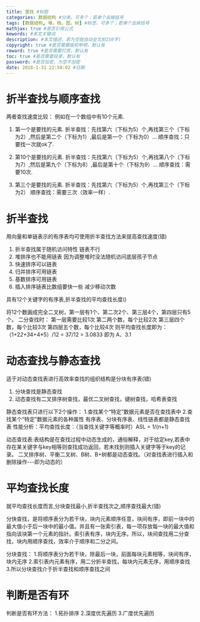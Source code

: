 ```yaml
---
title: 查找 #标题
categories: 数据结构 #分类，可多个；若单个去掉括号
tags: [数据结构, 堆，栈，图，树] #标签，可多个；若单个去掉括号
mathjax: true #是否引用公式
kewords: #本文关键词
description: #本文描述，若为空就自动全文前150字)
copyright: true #是否需要版权申明，默认有
reward: true #是否需要打赏，默认有
toc: true #是否需要目录，默认有
password: #是否加密，为空不加密
date: 2018-1-31 22:50:02 #日期
---
```



# 折半查找与顺序查找
两者查找速度比较：
例如在一个数组中有10个元素.

1. 第一个是要找的元素.
   折半查找：先找第六（下标为5）个,再找第三个（下标为2）,然后是第二个（下标为1）,最后是第一个（下标为0）...
   顺序查找：只要找一次就ok了.

2. 第10个是要找的元素.
   折半查找：先找第六（下标为5）个,再找第八个（下标为7）,然后是第九个（下标为8）,最后是第十个（下标为9）...
   顺序查找：需要10次.

3. 第三个是要找的元素.
   折半查找：先找第六（下标为5）个,再找第三个（下标为2）
   顺序查找：需要三次（效率一样）.

# 折半查找
用向量和单链表示的有序表均可使用折半查找方法来提高查找速度(错)

1. 折半查找属于随机访问特性 链表不行
2. 堆排序也不能用链表 因为调整堆时没法随机访问底层孩子节点
3. 快速排序可以链表
4. 归并排序可用链表
5. 基数排序可用链表
6. 插入排序链表比数组要快一些 减少移动次数


具有12个关键字的有序表,折半查找的平均查找长度()

将12个数画成完全二叉树，第一层有1个、第二次2个、第三层4个，第四层只有5个。
二分查找时：
第一层需要比较1次
第二两个数，每个比较2次
第三层四个数，每个比较3次
第四层五个数，每个比较4次
则平均查找长度即为：（1+2*2+3*4+4*5）/12 = 37/12 = 3.0833 即为 A、3.1

# 动态查找与静态查找
适于对动态查找表进行高效率查找的组织结构是分块有序表(错)

1. 分块查找是静态查找
2. 动态查找有二叉排序树查找，最优二叉树查找，键树查找，哈希表查找

静态查找表只进行以下2个操作：
    1.查找某个“特定”数据元素是否在查找表中
    2.查找某个“特定”数据元素的各种属性
    有序表、分块有序表、线性链表都是静态查找表
性能分析：平均查找长度：（当查找关键字等概率时）ASL = 1/(n+1)

动态查找表:表结构是在查找过程中动态生成的，通俗解释，对于给定key,若表中存在某关键字与key相等则查找成功返回，若未找到则插入关键字等于key的记录。
        二叉排序树、平衡二叉树、B树、B+树都是动态查找。（对查找表进行插入和删除操作---即为动态的）


# 平均查找长度
就平均查找长度而言,分块查找最小,折半查找次之,顺序查找最大(错)

 分快查找，是将顺序表分为若干块，块内元素顺序任意，块间有序，即前一块中的最大值小于后一块中的最小值。并且有一张索引表，每一项存放每一块的最大值和指向该块第一个元素的指针。索引表有序，块内无序。所以，块间查找用二分查找，块内用顺序查找，效率介于顺序和二分之间。

分块查找：
1.将顺序表分为若干块，除最后一块，前面每块元素相等，块间有序，块内无序
2.索引表内元素有序，用二分折半查找，每块内元素无序，用顺序查找
3.所以分块查找介于折半查找和顺序查找之间

# 判断是否有环
判断是否有环方法：
1.拓扑排序
2.深度优先遍历
3.广度优先遍历